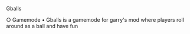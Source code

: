 Gballs


○ Gamemode
    • Gballs is a gamemode for garry's mod where players roll around as a ball and have fun